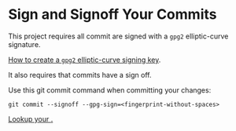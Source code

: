 # Sign and Signoff Your Commits

This project requires all commit are signed with a `gpg2`
elliptic-curve signature.

[How to create a `gpg2` elliptic-curve signing key][create-key].

It also requires that commits have a sign off.

Use this git commit command when committing your changes:

`git commit --signoff --gpg-sign=<fingerprint-without-spaces>`

[Lookup your <fingerprint-without-spaces>.][key-id]

[create-key]: <https://github.com/sean-hut/contributing-rules/blob/develop/reference/creating-gpg2-eliptic-curve-signing.md>
[key-id]: <https://github.com/sean-hut/contributing-rules/blob/develop/reference/gpg2-key-id-for-git.md>
